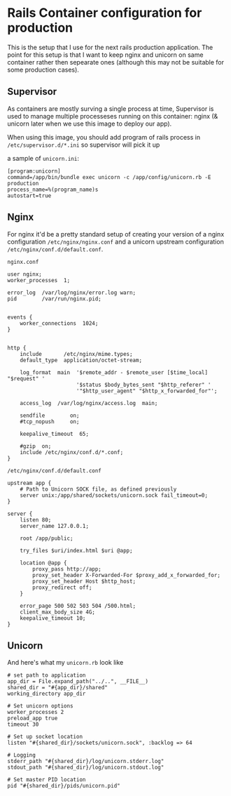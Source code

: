 # Rails Container configuration for production 


This is the setup that I use for the next rails production  application. The point for this setup is that I want to keep nginx and unicorn on same container rather then sepearate ones (although this may not be suitable for some production cases).


## Supervisor

As containers are mostly surving a single process at time, Supervisor is used to manage multiple processeses running on this container: nginx (& unicorn later when we use this image to deploy our app). 

When using this image, you should add program of rails process in `/etc/supervisor.d/*.ini` so supervisor will pick it up

a sample of `unicorn.ini`:

    [program:unicorn]
    command=/app/bin/bundle exec unicorn -c /app/config/unicorn.rb -E production
    process_name=%(program_name)s
    autostart=true

##  Nginx
 
For nginx it'd be a pretty standard setup of creating your version of a nginx configuration `/etc/nginx/nginx.conf` and a unicorn upstream configuration `/etc/nginx/conf.d/default.conf`. 

`nginx.conf`

	user nginx;
	worker_processes  1;
	
	error_log  /var/log/nginx/error.log warn;
	pid        /var/run/nginx.pid;
	
	
	events {
	    worker_connections  1024;
	}
	
	
	http {
	    include       /etc/nginx/mime.types;
	    default_type  application/octet-stream;
	
	    log_format  main  '$remote_addr - $remote_user [$time_local] "$request" '
	                      '$status $body_bytes_sent "$http_referer" '
	                      '"$http_user_agent" "$http_x_forwarded_for"';
	
	    access_log  /var/log/nginx/access.log  main;
	
	    sendfile        on;
	    #tcp_nopush     on;
	
	    keepalive_timeout  65;
	
	    #gzip  on;	
	    include /etc/nginx/conf.d/*.conf;
	}
	
	
`/etc/nginx/conf.d/default.conf`

	upstream app {
	    # Path to Unicorn SOCK file, as defined previously
	    server unix:/app/shared/sockets/unicorn.sock fail_timeout=0;
	}
	
	server {
	    listen 80;
	    server_name 127.0.0.1;
	
	    root /app/public;
	
	    try_files $uri/index.html $uri @app;
	
	    location @app {
	        proxy_pass http://app;
	        proxy_set_header X-Forwarded-For $proxy_add_x_forwarded_for;
	        proxy_set_header Host $http_host;
	        proxy_redirect off;
	    }
	
	    error_page 500 502 503 504 /500.html;
	    client_max_body_size 4G;
	    keepalive_timeout 10;
	}



## Unicorn

And here's what my `unicorn.rb` look like


	# set path to application
	app_dir = File.expand_path("../..", __FILE__)
	shared_dir = "#{app_dir}/shared"
	working_directory app_dir
	
	# Set unicorn options
	worker_processes 2
	preload_app true
	timeout 30
	
	# Set up socket location
	listen "#{shared_dir}/sockets/unicorn.sock", :backlog => 64
	
	# Logging
	stderr_path "#{shared_dir}/log/unicorn.stderr.log"
	stdout_path "#{shared_dir}/log/unicorn.stdout.log"
	
	# Set master PID location
	pid "#{shared_dir}/pids/unicorn.pid"
